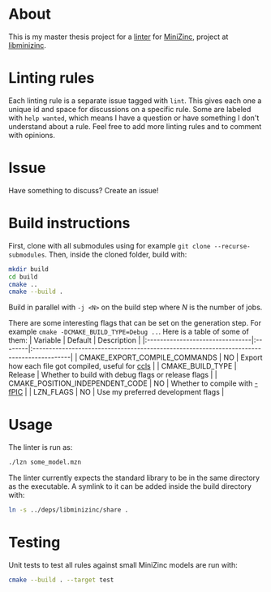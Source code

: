 # About
This is my master thesis project for a
[linter](https://en.wikipedia.org/wiki/Lint_(software)) for
[MiniZinc](https://www.minizinc.org/), project at [libminizinc](https://github.com/MiniZinc/libminizinc).

# Linting rules
Each linting rule is a separate issue tagged with `lint`. This gives
each one a unique id and space for discussions on a specific rule.
Some are labeled with `help wanted`, which means I have a question or
have something I don't understand about a rule. Feel free to add more
linting rules and to comment with opinions.

# Issue
Have something to discuss? Create an issue!

# Build instructions
First, clone with all submodules using for example `git clone --recurse-submodules`. Then, inside the cloned folder, build with:
```sh
mkdir build
cd build
cmake ..
cmake --build .
```
Build in parallel with `-j <N>` on the build step where *N* is the number of jobs.

There are some interesting flags that can be set on the generation step. For example `cmake -DCMAKE_BUILD_TYPE=Debug ..`.
Here is a table of some of them:
| Variable                        | Default | Description                                                                              |
|:--------------------------------|:--------|:-----------------------------------------------------------------------------------------|
| CMAKE_EXPORT_COMPILE_COMMANDS   | NO      | Export how each file got compiled, useful for [ccls](https://github.com/MaskRay/ccls)    |
| CMAKE_BUILD_TYPE                | Release | Whether to build with debug flags or release flags                                       |
| CMAKE_POSITION_INDEPENDENT_CODE | NO      | Whether to compile with [-fPIC](https://en.wikipedia.org/wiki/Position-independent_code) |
| LZN_FLAGS                       | NO      | Use my preferred development flags                                                       |

# Usage
The linter is run as:
```sh
./lzn some_model.mzn
```

The linter currently expects the standard library to be in the same directory as the executable.
A symlink to it can be added inside the build directory with:
```sh
ln -s ../deps/libminizinc/share .
```

# Testing
Unit tests to test all rules against small MiniZinc models are run with:
```sh
cmake --build . --target test
```
